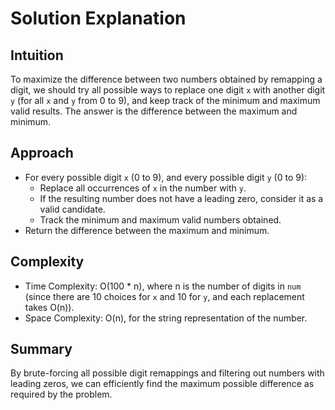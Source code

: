 # Solution Explanation

## Intuition
To maximize the difference between two numbers obtained by remapping a digit, we should try all possible ways to replace one digit `x` with another digit `y` (for all `x` and `y` from 0 to 9), and keep track of the minimum and maximum valid results. The answer is the difference between the maximum and minimum.

## Approach
- For every possible digit `x` (0 to 9), and every possible digit `y` (0 to 9):
  - Replace all occurrences of `x` in the number with `y`.
  - If the resulting number does not have a leading zero, consider it as a valid candidate.
  - Track the minimum and maximum valid numbers obtained.
- Return the difference between the maximum and minimum.

## Complexity
- Time Complexity: O(100 * n), where n is the number of digits in `num` (since there are 10 choices for `x` and 10 for `y`, and each replacement takes O(n)).
- Space Complexity: O(n), for the string representation of the number.

## Summary
By brute-forcing all possible digit remappings and filtering out numbers with leading zeros, we can efficiently find the maximum possible difference as required by the problem.
